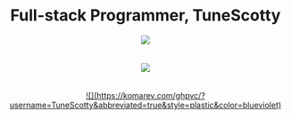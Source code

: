 <h1 align="center" font-size: xx-large;">
    Full-stack Programmer, TuneScotty
  </h1>
<div align="center">
  <a href="https://skillicons.dev">
    <img src="https://skillicons.dev/icons?i=bootstrap,wordpress,robloxstudio,vscode,atom">
    </br></br></br>
    <img src="https://skillicons.dev/icons?i=js,html,css,lua,mysql,php,py,perl,cs&perline=3"/>
    </br></br></br>
    ![](https://komarev.com/ghpvc/?username=TuneScotty&abbreviated=true&style=plastic&color=blueviolet) 
 </a>
</div>
